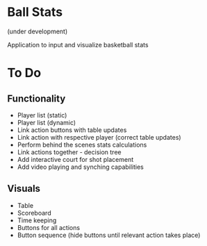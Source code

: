 # Ball Stats
(under development)

Application to input and visualize basketball stats

# To Do
## Functionality
- Player list (static)
- Player list (dynamic)
- Link action buttons with table updates
- Link action with respective player (correct table updates)
- Perform behind the scenes stats calculations
- Link actions together - decision tree
- Add interactive court for shot placement
- Add video playing and synching capabilities

## Visuals
- Table
- Scoreboard
- Time keeping
- Buttons for all actions
- Button sequence (hide buttons until relevant action takes place)
